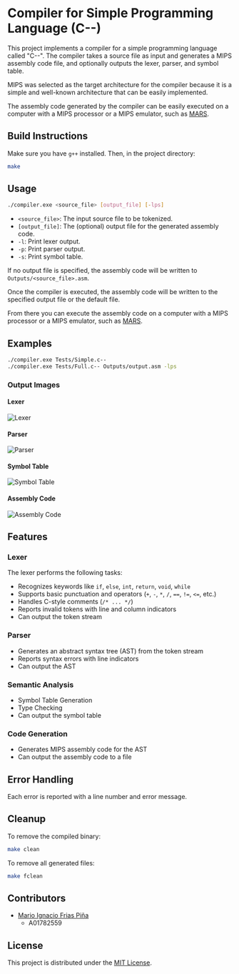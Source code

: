 # Compiler for Simple Programming Language (C--)

This project implements a compiler for a simple programming language called "C--". The compiler takes a source file as input and generates a MIPS assembly code file, and optionally outputs the lexer, parser, and symbol table.

MIPS was selected as the target architecture for the compiler because it is a simple and well-known architecture that can be easily implemented.

The assembly code generated by the compiler can be easily executed on a computer with a MIPS processor or a MIPS emulator, such as [MARS](https://dpetersanderson.github.io/).

## Build Instructions

Make sure you have `g++` installed. Then, in the project directory:

```bash
make
```

## Usage

```bash
./compiler.exe <source_file> [output_file] [-lps]
```

-   `<source_file>`: The input source file to be tokenized.
-   `[output_file]`: The (optional) output file for the generated assembly code.
-   `-l`: Print lexer output.
-   `-p`: Print parser output.
-   `-s`: Print symbol table.

If no output file is specified, the assembly code will be written to `Outputs/<source_file>.asm`.

Once the compiler is executed, the assembly code will be written to the specified output file or the default file.

From there you can execute the assembly code on a computer with a MIPS processor or a MIPS emulator, such as [MARS](https://dpetersanderson.github.io/).

## Examples

```bash
./compiler.exe Tests/Simple.c--
./compiler.exe Tests/Full.c-- Outputs/output.asm -lps
```

### Output Images

#### Lexer

![Lexer](Documentation/Images/Lexer.png)

#### Parser

![Parser](Documentation/Images/Parser.png)

#### Symbol Table

![Symbol Table](Documentation/Images/Semantic.png)

#### Assembly Code

![Assembly Code](Documentation/Images/Assembly.png)

## Features

### Lexer

The lexer performs the following tasks:

-   Recognizes keywords like `if`, `else`, `int`, `return`, `void`, `while`
-   Supports basic punctuation and operators (`+`, `-`, `*`, `/`, `==`, `!=`, `<=`, etc.)
-   Handles C-style comments (`/* ... */`)
-   Reports invalid tokens with line and column indicators
-   Can output the token stream

### Parser

-   Generates an abstract syntax tree (AST) from the token stream
-   Reports syntax errors with line indicators
-   Can output the AST

### Semantic Analysis

-   Symbol Table Generation
-   Type Checking
-   Can output the symbol table

### Code Generation

-   Generates MIPS assembly code for the AST
-   Can output the assembly code to a file

## Error Handling

Each error is reported with a line number and error message.

## Cleanup

To remove the compiled binary:

```bash
make clean
```

To remove all generated files:

```bash
make fclean
```

## Contributors

-   [Mario Ignacio Frias Piña](https://github.com/MarioFriasPina)
    -   A01782559

## License

This project is distributed under the [MIT License](https://opensource.org/licenses/MIT).
